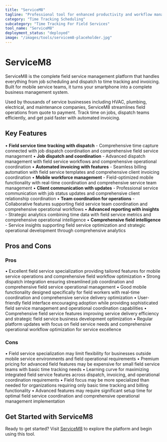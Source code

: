 ```yaml
---
title: "ServiceM8"
tagline: "Professional tool for enhanced productivity and workflow management"
category: "Time Tracking Scheduling"
subcategory: "Time Tracking For Field Services"
tool_name: "ServiceM8"
deployment_status: "deployed"
image: "/images/tools/servicem8-placeholder.jpg"
---
```


# ServiceM8

ServiceM8 is the complete field service management platform that handles everything from job scheduling and dispatch to time tracking and invoicing. Built for mobile service teams, it turns your smartphone into a complete business management system.

Used by thousands of service businesses including HVAC, plumbing, electrical, and maintenance companies, ServiceM8 streamlines field operations from quote to payment. Track time on jobs, dispatch teams efficiently, and get paid faster with automated invoicing.

## Key Features

• **Field service time tracking with dispatch** - Comprehensive time capture connected with job dispatch coordination and comprehensive field service management
• **Job dispatch and coordination** - Advanced dispatch management with field service workflows and comprehensive operational coordination
• **Automated invoicing with features** - Seamless billing automation with field service templates and comprehensive client invoicing coordination
• **Mobile workforce management** - Field-optimized mobile functionality with real-time coordination and comprehensive service team management
• **Client communication with updates** - Professional service communication with job status updates and comprehensive client relationship coordination
• **Team coordination for operations** - Collaborative features supporting field service team coordination and comprehensive operational workflows
• **Advanced reporting with insights** - Strategic analytics combining time data with field service metrics and comprehensive operational intelligence
• **Comprehensive field intelligence** - Service insights supporting field service optimization and strategic operational development through comprehensive analytics

## Pros and Cons

### Pros
• Excellent field service specialization providing tailored features for mobile service operations and comprehensive field workflow optimization
• Strong dispatch integration ensuring streamlined job coordination and comprehensive field service operational management
• Good mobile functionality designed specifically for field workers with real-time coordination and comprehensive service delivery optimization
• User-friendly field interface encouraging adoption while providing sophisticated field service management and operational coordination capabilities
• Comprehensive field service features improving service delivery efficiency and strategic field service business development optimization
• Regular platform updates with focus on field service needs and comprehensive operational workflow optimization for service excellence

### Cons
• Field service specialization may limit flexibility for businesses outside mobile service environments and field operational requirements
• Premium pricing for advanced field features may be expensive for small field service teams with basic time tracking needs
• Learning curve for maximizing integrated field service features across dispatch, invoicing, and operational coordination requirements
• Field focus may be more specialized than needed for organizations requiring only basic time tracking and billing functionality
• Advanced features may require significant setup time for optimal field service coordination and comprehensive operational management implementation
## Get Started with ServiceM8

Ready to get started? Visit [ServiceM8](https://servicem8.com) to explore the platform and begin using this tool.
